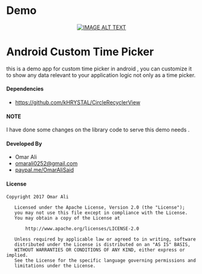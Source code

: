 
# Demo
<div align="center">
  <a href="https://www.youtube.com/watch?v=7m0yG9PXvLA">
  <img src="https://img.youtube.com/vi/7m0yG9PXvLA/0.jpg" alt="IMAGE ALT TEXT"></a>
</div>

# Android Custom Time Picker
this is a demo app for custom time picker in android , you can customize it to show any data relevant to your application 
logic not only as a time picker.


#### Dependencies
* https://github.com/kHRYSTAL/CircleRecyclerView

#### NOTE
I have done some changes on the library code to serve this demo needs .

#### Developed By 
* Omar Ali
* omarali0252@gmail.com
* <a href="https://www.paypal.me/OmarAliSaid">paypal.me/OmarAliSaid</a> <br/>

#### License
```
Copyright 2017 Omar Ali

   Licensed under the Apache License, Version 2.0 (the "License");
   you may not use this file except in compliance with the License.
   You may obtain a copy of the License at

       http://www.apache.org/licenses/LICENSE-2.0

   Unless required by applicable law or agreed to in writing, software
   distributed under the License is distributed on an "AS IS" BASIS,
   WITHOUT WARRANTIES OR CONDITIONS OF ANY KIND, either express or implied.
   See the License for the specific language governing permissions and
   limitations under the License.

```
